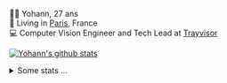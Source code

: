 <p>
  👨🏻 <bold>Yohann</bold>, 27 ans<br/>
  💼 Living in <a href="https://www.google.com/maps?q=paris">Paris</a>, France<br/>
  💻 Computer Vision Engineer and Tech Lead at <a href="https://trayvisor.com/">Trayvisor</a><br/>
</p>

<a href="https://github.com/anuraghazra/github-readme-stats"><img align="center" src="https://github-readme-stats-go94hl40s-yohann84l.vercel.app//api?username=yohann84L&show_icons=true&include_all_commits=true" alt="Yohann's github stats" /> </a>


<details>
  <summary>Some stats ...</summary><br/>
  

<!--START_SECTION:waka-->
![Code Time](http://img.shields.io/badge/Code%20Time-757%20hrs%2033%20mins-blue)

![Profile Views](http://img.shields.io/badge/Profile%20Views-0-blue)

**🐱 My GitHub Data** 

> 📦 440.6 kB Used in GitHub's Storage 
 > 
> 🏆 579 Contributions in the Year 2023
 > 
> 🚫 Not Opted to Hire
 > 
> 📜 24 Public Repositories 
 > 
> 🔑 21 Private Repositories 
 > 
**I'm an Early 🐤** 

```text
🌞 Morning                11657 commits       ████████░░░░░░░░░░░░░░░░░   30.75 % 
🌆 Daytime                21669 commits       ██████████████░░░░░░░░░░░   57.17 % 
🌃 Evening                4417 commits        ███░░░░░░░░░░░░░░░░░░░░░░   11.65 % 
🌙 Night                  160 commits         ░░░░░░░░░░░░░░░░░░░░░░░░░   00.42 % 
```
📅 **I'm Most Productive on Wednesday** 

```text
Monday                   7225 commits        █████░░░░░░░░░░░░░░░░░░░░   19.06 % 
Tuesday                  6993 commits        █████░░░░░░░░░░░░░░░░░░░░   18.45 % 
Wednesday                8417 commits        ██████░░░░░░░░░░░░░░░░░░░   22.21 % 
Thursday                 8092 commits        █████░░░░░░░░░░░░░░░░░░░░   21.35 % 
Friday                   6729 commits        ████░░░░░░░░░░░░░░░░░░░░░   17.75 % 
Saturday                 149 commits         ░░░░░░░░░░░░░░░░░░░░░░░░░   00.39 % 
Sunday                   298 commits         ░░░░░░░░░░░░░░░░░░░░░░░░░   00.79 % 
```


📊 **This Week I Spent My Time On** 

```text
🕑︎ Time Zone: Europe/Paris

💬 Programming Languages: 
Python                   2 hrs 41 mins       ██████████████░░░░░░░░░░░   56.00 % 
SQL                      1 hr 26 mins        ███████░░░░░░░░░░░░░░░░░░   29.95 % 
HTTP                     12 mins             █░░░░░░░░░░░░░░░░░░░░░░░░   04.32 % 
YAML                     9 mins              █░░░░░░░░░░░░░░░░░░░░░░░░   03.15 % 
Other                    6 mins              █░░░░░░░░░░░░░░░░░░░░░░░░   02.20 % 

🔥 Editors: 
PyCharm                  4 hrs 41 mins       ████████████████████████░   97.80 % 
VS Code                  6 mins              █░░░░░░░░░░░░░░░░░░░░░░░░   02.20 % 

💻 Operating System: 
Mac                      4 hrs 47 mins       █████████████████████████   100.00 % 
```

**I Mostly Code in Python** 

```text
Python                   20 repos            █████████████░░░░░░░░░░░░   51.28 % 
Jupyter Notebook         4 repos             ███░░░░░░░░░░░░░░░░░░░░░░   10.26 % 
HTML                     2 repos             █░░░░░░░░░░░░░░░░░░░░░░░░   05.13 % 
JavaScript               2 repos             █░░░░░░░░░░░░░░░░░░░░░░░░   05.13 % 
Shell                    1 repo              █░░░░░░░░░░░░░░░░░░░░░░░░   02.56 % 
```




 Last Updated on 09/09/2023 00:24:43 UTC
<!--END_SECTION:waka-->
